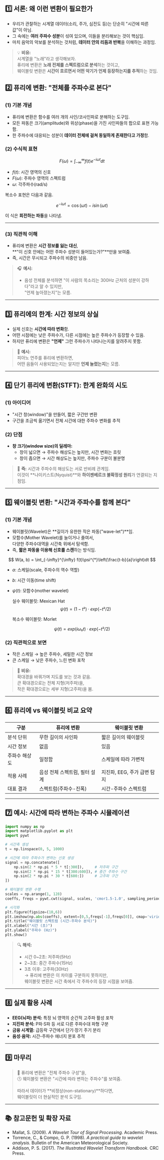 ## 1️⃣ 서론: 왜 이런 변환이 필요한가

- 우리가 관찰하는 시계열 데이터(소리, 주가, 심전도 등)는 단순히 "시간에 따른 값"이 아님.
- 그 속에는 **여러 주파수 성분**이 섞여 있으며, 이들을 분리해보는 것이 핵심임.
- 마치 음악의 악보를 분석하는 것처럼, **데이터 안의 리듬과 반복**을 이해하는 과정임.

> 💡 **비유:**  
> 시계열을 "노래"라고 생각해보자.  
> 퓨리에 변환은 **노래 전체를 스펙트럼으로 분석**하는 것이고,  
> 웨이블릿 변환은 **시간이 흐르면서 어떤 악기가 언제 등장하는지를 추적**하는 것임.

## 2️⃣ 퓨리에 변환: "전체를 주파수로 본다"

### (1) 기본 개념

- 퓨리에 변환은 함수를 여러 개의 사인/코사인파로 분해하는 도구임.
- 모든 파동은 크기(amplitude)와 위상(phase)을 가진 사인파들의 합으로 표현 가능함.
- 한 주파수에 대응되는 성분이 **데이터 전체에 걸쳐 동일하게 존재한다고 가정**함.

### (2) 수식적 표현

$$ F(\omega) = \int_{-\infty}^{\infty} f(t)e^{-i\omega t}dt $$

- $f(t)$: 시간 영역의 신호
- $F(\omega)$: 주파수 영역의 스펙트럼
- $\omega$: 각주파수(rad/s)

복소수 표현은 다음과 같음.

$$ e^{-i\omega t} = \cos(\omega t) - i\sin(\omega t) $$

이 식은 **회전하는 파동**을 나타냄.

---

### (3) 직관적 이해

- 퓨리에 변환은 **시간 정보를 잃는 대신**,  
    **"이 신호 안에는 어떤 주파수 성분이 들어있는가?"**만을 보여줌.
- 즉, 시간은 무시되고 주파수의 비중만 남음.

> 🎧 **예시:**
> 
> - 음성 전체를 분석하면 "이 사람의 목소리는 300Hz 근처의 성분이 강하다"라고 알 수 있지만,  
>     "언제 높아졌는지"는 모름.

---

## 3️⃣ 퓨리에의 한계: 시간 정보의 상실

- 실제 신호는 **시간에 따라 변화**함.
- 어떤 시점에는 낮은 주파수가, 다른 시점에는 높은 주파수가 등장할 수 있음.
- 하지만 퓨리에 변환은 **"언제"** 그런 주파수가 나타나는지를 알려주지 못함.

> 🎹 **예시:**  
> 피아노 연주를 퓨리에 변환하면,  
> 어떤 음들이 사용되었는지는 알지만 **언제 눌렸는지**는 모름.

---

## 4️⃣ 단기 퓨리에 변환(STFT): 한계 완화의 시도

### (1) 아이디어

- "시간 창(window)"을 만들어, 짧은 구간만 변환
- 구간을 조금씩 옮기면서 전체 시간에 대한 주파수 변화를 추적

### (2) 단점

- **창 크기(window size)의 딜레마:**
    - 창이 넓으면 → 주파수 해상도는 높지만, 시간 변화는 흐릿
    - 창이 좁으면 → 시간 해상도는 높지만, 주파수 구분이 불분명

> 💬 **즉:** 시간과 주파수의 해상도는 서로 반비례 관계임.  
> 이것이 **나이키스트(Nyquist)**와 **하이젠베르크 불확정성 원리**가 연결되는 지점임.

---

## 5️⃣ 웨이블릿 변환: "시간과 주파수를 함께 본다"

### (1) 기본 개념

- 웨이블릿(Wavelet)은 **길이가 유한한 작은 파동("wave-let")**임.
- 모함수(Mother Wavelet)를 늘이거나 줄여서,  
    다양한 주파수대역을 시간축 위에서 탐색함.
- 즉, **짧은 파동을 이용해 신호를 스캔**하는 방식임.

$$ W(a, b) = \int_{-\infty}^{\infty} f(t)\psi^{*}\left(\frac{t-b}{a}\right)dt $$

- $a$: 스케일(scale, 주파수의 역수 역할)
- $b$: 시간 이동(time shift)
- $\psi(t)$: 모함수(mother wavelet)


  실수 웨이블릿: Mexican Hat
$$ ψ(t) = (1 - t²) · exp(-t²/2) $$ 

  복소수 웨이블릿: Morlet

$$ ψ(t) = exp(iω₀t) · exp(-t²/2) $$

### (2) 직관적으로 보면

- 작은 스케일 → 높은 주파수, 세밀한 시간 정보
- 큰 스케일 → 낮은 주파수, 느린 변화 포착

> 🧩 **비유:**  
> 확대경을 바꿔가며 지도를 보는 것과 같음.  
> 큰 확대경으로는 전체 지형(저주파)을,  
> 작은 확대경으로는 세부 지형(고주파)을 봄.

---

## 6️⃣ 퓨리에 vs 웨이블릿 비교 요약

|구분|퓨리에 변환|웨이블릿 변환|
|---|---|---|
|분석 단위|무한 길이의 사인파|짧은 길이의 웨이블릿|
|시간 정보|없음|있음|
|주파수 해상도|일정함|스케일에 따라 가변적|
|적용 사례|음성 전체 스펙트럼, 필터 설계|지진파, EEG, 주가 급변 탐지|
|대표 결과|스펙트럼(주파수-진폭)|시간-주파수 스펙트럼|

---

## 7️⃣ 예시: 시간에 따라 변하는 주파수 시뮬레이션

```python
import numpy as np
import matplotlib.pyplot as plt
import pywt

# 시간축 생성
t = np.linspace(0, 5, 1000)

# 시간에 따라 주파수가 변하는 신호 생성
signal = np.concatenate([
    np.sin(2 * np.pi * 5 * t[:300]),     # 저주파 구간
    np.sin(2 * np.pi * 15 * t[300:600]), # 중간 주파수 구간
    np.sin(2 * np.pi * 30 * t[600:])     # 고주파 구간
])

# 웨이블릿 변환 수행
scales = np.arange(1, 128)
coeffs, freqs = pywt.cwt(signal, scales, 'cmor1.5-1.0', sampling_period=1/200)

# 시각화
plt.figure(figsize=(10,6))
plt.imshow(np.abs(coeffs), extent=[0,5,freqs[-1],freqs[0]], cmap='viridis', aspect='auto')
plt.title("웨이블릿 스펙트럼 (시간-주파수 분석)")
plt.xlabel("시간 (초)")
plt.ylabel("주파수 (Hz)")
plt.show()
```

> 🔍 **해석:**
> 
> - 시간 0~2초: 저주파(5Hz)
> - 2~3초: 중간 주파수(15Hz)
> - 3초 이후: 고주파(30Hz)  
>     → 퓨리에 변환은 이 차이를 구분하지 못하지만,  
>     웨이블릿 변환은 시간 축에서 각 주파수의 등장 시점을 보여줌.

---

## 8️⃣ 실제 활용 사례

- **EEG(뇌파) 분석:** 특정 뇌 영역의 순간적 고주파 활성 포착
- **지진파 분석:** P파·S파 등 서로 다른 주파수대 파형 구분
- **금융 시계열:** 급등락 구간에서 단기·장기 주기 분리
- **음성·음악:** 시간-주파수 에너지 분포 추적

---

## 9️⃣ 마무리

> 🧠 퓨리에 변환은 "전체 주파수 구성"을,  
> 🕓 웨이블릿 변환은 "시간에 따라 변하는 주파수"를 보여줌.
> 
> 따라서 데이터가 **비정상(non-stationary)**하다면,  
> 웨이블릿이 더 현실적인 분석 도구임.

---

## 📚 참고문헌 및 확장 자료

- Mallat, S. (2009). _A Wavelet Tour of Signal Processing._ Academic Press.
- Torrence, C., & Compo, G. P. (1998). _A practical guide to wavelet analysis._ Bulletin of the American Meteorological Society.
- Addison, P. S. (2017). _The Illustrated Wavelet Transform Handbook._ CRC Press.